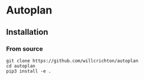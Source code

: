 # Autoplan

## Installation

### From source

```
git clone https://github.com/willcrichton/autoplan
cd autoplan
pip3 install -e .
```
